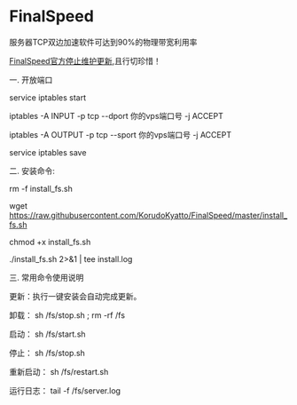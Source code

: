 # FinalSpeed
服务器TCP双边加速软件可达到90%的物理带宽利用率

[FinalSpeed官方停止维护更新](http://www.ip4a.com/t/944.html),且行切珍惜！ 


一. 开放端口

service iptables start

iptables -A INPUT -p tcp --dport 你的vps端口号 -j ACCEPT

iptables -A OUTPUT -p tcp --sport 你的vps端口号 -j ACCEPT

service iptables save

二. 安装命令:

rm -f install_fs.sh

wget https://raw.githubusercontent.com/KorudoKyatto/FinalSpeed/master/install_fs.sh

chmod +x install_fs.sh

./install_fs.sh 2>&1 | tee install.log

三. 常用命令使用说明

更新：执行一键安装会自动完成更新。

卸载： sh /fs/stop.sh ; rm -rf /fs

启动： sh /fs/start.sh

停止： sh /fs/stop.sh

重新启动： sh /fs/restart.sh

运行日志： tail -f /fs/server.log

